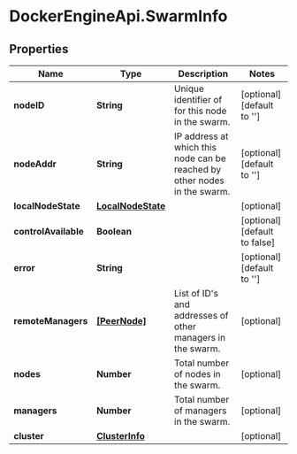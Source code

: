 # DockerEngineApi.SwarmInfo

## Properties
Name | Type | Description | Notes
------------ | ------------- | ------------- | -------------
**nodeID** | **String** | Unique identifier of for this node in the swarm. | [optional] [default to '']
**nodeAddr** | **String** | IP address at which this node can be reached by other nodes in the swarm.  | [optional] [default to '']
**localNodeState** | [**LocalNodeState**](LocalNodeState.md) |  | [optional] 
**controlAvailable** | **Boolean** |  | [optional] [default to false]
**error** | **String** |  | [optional] [default to '']
**remoteManagers** | [**[PeerNode]**](PeerNode.md) | List of ID's and addresses of other managers in the swarm.  | [optional] 
**nodes** | **Number** | Total number of nodes in the swarm. | [optional] 
**managers** | **Number** | Total number of managers in the swarm. | [optional] 
**cluster** | [**ClusterInfo**](ClusterInfo.md) |  | [optional] 


